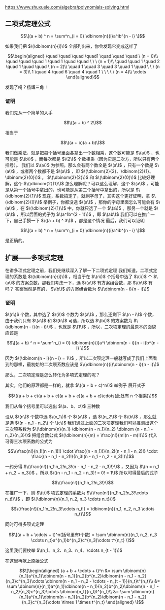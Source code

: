https://www.shuxuele.com/algebra/polynomials-solving.html

## 二项式定理公式

$$\[(a + b) ^ n = \sum^n_{i = 0} \dbinom{n}{i}a^ib^{n - i} \]$$

如果我们把 $\(\dbinom{n}{i}\)$ 全部列出来，你会发现它变成这样了

$$\begin{aligned}
\quad \quad \quad \quad1 \quad \quad \quad \ (n = 0)\\ 
\quad \quad \quad 1 \quad 1 \quad \quad \ \ \ (n = 1)\\
\quad \quad 1 \quad 2 \quad 1 \quad \quad \ (n = 2)\\
\quad 1 \quad 3 \quad 3 \quad 1 \quad \ \ \ (n = 3)\\
1 \quad 4 \quad 6 \quad 4 \quad 1 \ \ \ \ \ (n = 4)\\
\cdots
\end{aligned}$$

发现了吗？杨辉三角！

### 证明

我们先从一个简单的入手

$$\((a + b) ^ 2\)$$

相当于

$$\((a + b)(a + b)\)$$

我们做乘法，就是把每个括号里面各拿出一个数相乘，这个数可能是 $\(a\)$ ，也可能是 $\(b\)$ ，而每次都是 $\(2\)$ 个数相乘（因为它是二次方，所以只有两个括号）。
我们以 $\(a\)$ 为参照，那么会有两个数全是 $\(a\)$ ，只有一个数是 $\(a\)$ ，或者两个数都不是 $\(a\)$ ，即 $\(\dbinom{2}{2}、\dbinom{2}{1}、\dbinom{2}{0}\)$ 。
$\(\dbinom{2}{2}\)$ 和 $\(\dbinom{2}{0}\)$ 比较好理解，这个 $\(\dbinom{2}{1}\)$ 怎么理解呢？可以这么理解，这个 $\(a\)$ ，可能是从第一个括号中拿出的，也可能是从第二个括号中拿出的，所以是 $\(\dbinom{2}{1}\)$
现在，系数搞定了，就剩字母了，其实这个更好证明，拿 $\(\dbinom{2}{0}\)$ 举例子，你都没选 $\(a\)$ ，那你的字母里面怎么可能会有 $\(a\)$ ，在 $\(\dbinom{2}{1}\)$ 中，你就只选了一个 $\(a\)$ ，那另一个就是 $\(b\)$ ，所以后面的式子为 $\(a^1b^{2 - 1}\)$ ，即 $\(ab\)$
我们可以在推广一下，自己手摸一下 $\((a + b) ^ 3\)$ ，都是这个情况
最后，我们可以证明

$$\[(a + b) ^ n = \sum^n_{i = 0} \dbinom{n}{i}a^ib^{n - i} \]$$

是正确的。

## 扩展——多项式定理

在讲多项式定理之前，我们先继续深入了解一下二项式定理
我们知道，二项式定理的系数是 $\(\dbinom{n}{i}\)$ ，相当于在 $\(n\)$ 个括号中选了 $\(i\)$ 个 $\(a\)$ 的方案总数，那我们考虑一下，选 $\(a\)$ 有方案组合数，那 $\(b\)$ 有吗？
答案当然是有的， $\(b\)$ 的方案组合数为 $\(\dbinom{n - i}{n - i}\)$

### 证明

$\(n\)$ 个数，其中选了 $\(i\)$ 个数为 $\(a\)$ ，那么还剩下 $\(n - i\)$ 个数，由于我们只有 $\(a\)$ 和 $\(b\)$ 可选，所以选 $\(b\)$ 的方案数为 $\(\dbinom{n - i}{n - i}\)$ ，也就是 $\(1\)$ ，所以，二次项定理的最原本的面貌应该是

$$\[(a + b) ^ n = \sum^n_{i = 0} \dbinom{n}{i}a^i \dbinom{n - i}{n - i}b^{n - i} \]$$

因为 $\(\dbinom{n - i}{n - i} = 1\)$ ，所以二次项定理一般就写成了我们上面看到的那样，最初始的二次项系数应该是 $\(\dbinom{n}{i}\dbinom{n - i}{n - i}\)$

那么，二次项定理是怎么转化为多项式定理的呢？

其实，他们的原理都是一样的，就拿 $\((a + b + c)^n\)$ 举例子
展开式子 

$$\((a + b + c)(a + b + c)(a + b + c)(a + b + c)\cdots(此处有 n 个相乘)\)$$

我们从每个括号里可以选出 $\(a、b、c\)$ 三种数

设从 $\(n\)$ 个数中选 $\(n_1\)$ 个 $\(a\)$ ，选 $\(n_2\)$ 个 $\(b\)$ ，那么就是选 $\(n - n_1 - n_2\) 个 \(c\)$
我们通过上面的二次项定理我们可以推测出这个三次项系数为 $\(\dbinom{n}{n_1} \dbinom{n - n_1}{n_2} \dbinom {n - n_1 - n_2}{n_3}\)$
把组合数公式 $\(\dbinom{n}{m} = \frac{n!}{m!(n - m)!}\)$ 代入可得三次项系数的公式为

$$\(\frac{n!}{n_1!(n - n_1)!} \cdot \frac{(n - n_1)!}{n_2!(n - n_1 - n_2)!} \cdot \frac{(n - n_1 - n_2)!}{n_3!(n - n_1 - n_2 - n_3)!}\)$$

一约分得 $\(\frac{n!}{n_1!n_2!n_3!(n - n_1 - n_2 - n_3)!}\)$ ，又因为 $\(n = n_1 + n_2 + n_3\)$ ，所以 $\((n - n_1 - n_2 - n_3)! = 0! = 1\)$
所以可得最后的式子

$$\(\frac{n!}{n_1!n_2!n_3!}\)$$

在推广一下，则 $\(t\)$ 项式定理的系数为 $\(\frac{n!}{n_1!n_2!n_3!\cdots n_t!}\)$ ，即 $\(\dbinom{n}{n_1, n_2, n_3 \cdots n_t}\)$

$$\(\frac{n!}{n_1!n_2!n_3!\cdots n_t!} = \dbinom{n}{n_1, n_2, n_3 \cdots n_t}\)$$

同时可得多项式定理

$$\[(a + b + \cdots + t)^n(括号里有t个数) = \sum \dbinom{n}{n_1, n_2, n_3 \cdots n_t}a^{n_1}b^{n_2}c^{n_3}\cdots t^{n_t} \]$$

这里我们要枚举 $\(n_1、n_2、n_3、n_4、\cdots n_{t - 1}\)$

在这里再献上原始公式

$$\[\begin{aligned} (a + b + \cdots + t)^n &= \sum \dbinom{n}{n_1}a^{n_1}\dbinom{n - n_1}{n_2}b^{n_2}\dbinom{n - n_1 - n_2}{n_3}c^{n_3}\cdots \dbinom{n - n_1 - n_2 - \cdots - n_{t - 1}}{n_t}t^{n_t}\\ &= \sum \dbinom{n}{n_1}a^{n_1}\dbinom{n - n_1}{n_2}b^{n_2}\dbinom{n - n_1 - n_2}{n_3}c^{n_3}\cdots \dbinom{n_t}{n_t}t^{n_t}\\ &= \sum \dbinom{n}{n_1}a^{n_1}\dbinom{n - n_1}{n_2}b^{n_2}\dbinom{n - n_1 - n_2}{n_3}c^{n_3}\cdots \times 1 \times t^{n_t} \end{aligned} \]$$
